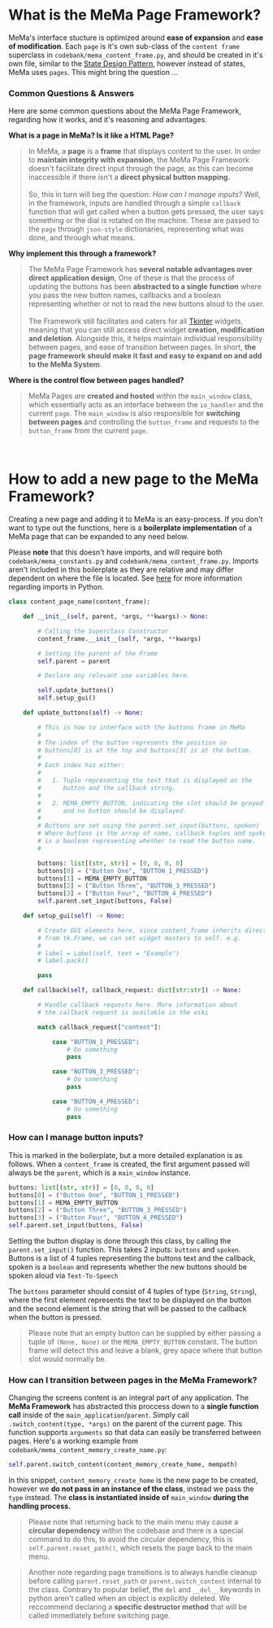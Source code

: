 # What is the MeMa Page Framework?
MeMa's interface stucture is optimized around **ease of expansion** and **ease of modification**. Each `page` is it's own sub-class of the `content frame` superclass in `codebank/mema_content_frame.py`, and should be created in it's own file, similar to the [State Design Pattern](https://en.wikipedia.org/wiki/State_pattern), however instead of states, MeMa uses `pages`. This might bring the question ...

### Common Questions & Answers
Here are some common questions about the MeMa Page Framework, regarding how it works, and it's reasoning and advantages.

**What is a page in MeMa? Is it like a HTML Page?**
> In MeMa, a **page** is a **frame** that displays content to the user. In order to **maintain integrity with expansion**, the MeMa Page Framework doesn't facilitate direct input through the page, as this can become inaccessible if there isn't a **direct physical button mapping.**<br><br>So, this in turn will beg the question: *How can I manage inputs?* Well, in the framework, inputs are handled through a simple `callback` function that will get called when a button gets pressed, the user says something or the dial is rotated on the machine. These are passed to the `page` through `json-style` dictionaries, representing what was done, and through what means.

**Why implement this through a framework?**
> The MeMa Page Framework has **several notable advantages over direct application design**, One of these is that the process of updating the buttons has been **abstracted to a single function** where you pass the new button names, callbacks and a boolean representing whether or not to read the new buttons aloud to the user.<br><br>The Framework still facilitates and caters for all [Tkinter](https://wiki.python.org/moin/TkInter) widgets, meaning that you can still access direct widget **creation, modification and deletion**. Alongside this, it helps maintain individual responsibility between pages, and ease of transition between pages. In short, **the page framework should make it fast and easy to expand on and add to the MeMa System**.

**Where is the control flow between pages handled?**
> MeMa Pages are **created and hosted** within the `main_window` class, which essentially acts as an interface between the `io_handler` and the current `page`. The `main_window` is also responsible for **switching between pages** and controlling the `button_frame` and requests to the `button_frame` from the current `page`.

<br>

# How to add a new page to the MeMa Framework?
Creating a new page and adding it to MeMa is an easy-process. If you don't want to type out the functions, here is a **boilerplate implementation** of a MeMa page that can be expanded to any need below.

Please **note** that this doesn't have imports, and will require both `codebank/mema_constants.py` and `codebank/mema_content_frame.py`. Imports aren't included in this boilerplate as they are relative and may differ dependent on where the file is located. See [here](https://docs.python.org/3/reference/import.html) for more information regarding imports in Python.

```python
class content_page_name(content_frame):

    def __init__(self, parent, *args, **kwargs)-> None:

        # Calling the Superclass Constructor
        content_frame.__init__(self, *args, **kwargs)

        # Setting the parent of the Frame
        self.parent = parent

        # Declare any relevant use variables here.

        self.update_buttons()
        self.setup_gui()

    def update_buttons(self) -> None:

        # This is how to interface with the buttons frame in MeMa
        #
        # The index of the button represents the position so
        # buttons[0] is at the top and buttons[3] is at the bottom.
        #
        # Each index has either:
        #
        #   1. Tuple representing the text that is displayed on the
        #      button and the callback string.
        #
        #   2. MEMA_EMPTY_BUTTON, indicating the slot should be greyed
        #      and no button should be displayed.
        #
        # Buttons are set using the parent.set_input(buttons, spoken)
        # Where buttons is the array of name, callback tuples and spoken
        # is a boolean representing whether to read the button name.
        #

        buttons: list[(str, str)] = [0, 0, 0, 0]
        buttons[0] = ("Button One", "BUTTON_1_PRESSED")
        buttons[1] = MEMA_EMPTY_BUTTON
        buttons[2] = ("Button Three", "BUTTON_3_PRESSED")
        buttons[3] = ("Button Four", "BUTTON_4_PRESSED")
        self.parent.set_input(buttons, False)

    def setup_gui(self) -> None:

        # Create GUI elements here, since content_frame inherits directly
        # from tk.Frame, we can set widget masters to self. e.g.
        #
        # label = Label(self, text = "Example")
        # label.pack()

        pass

    def callback(self, callback_request: dict[str:str]) -> None:

        # Handle callback requests here. More information about
        # the callback request is available in the wiki

        match callback_request["content"]:

            case "BUTTON_1_PRESSED":
                # Do something
                pass

            case "BUTTON_3_PRESSED":
                # Do something
                pass

            case "BUTTON_4_PRESSED":
                # Do something
                pass
```

### How can I manage button inputs?
This is marked in the boilerplate, but a more detailed explanation is as follows. When a `content_frame` is created, the first argument passed will always be the `parent`, which is a `main_window` instance. 

```python
buttons: list[(str, str)] = [0, 0, 0, 0]
buttons[0] = ("Button One", "BUTTON_1_PRESSED")
buttons[1] = MEMA_EMPTY_BUTTON
buttons[2] = ("Button Three", "BUTTON_3_PRESSED")
buttons[3] = ("Button Four", "BUTTON_4_PRESSED")
self.parent.set_input(buttons, False)
```

Setting the button display is done through this class, by calling the `parent.set_input()` function. This takes 2 inputs: `buttons` and `spoken`. Buttons is a list of 4 tuples representing the buttons text and the callback, spoken is a `boolean` and represents whether the new buttons should be spoken aloud via `Text-To-Speech`

The `buttons` parameter should consist of 4 tuples of type (`String`, `String`), where the first element represents the text to be displayed on the button and the second element is the string that will be passed to the callback when the button is pressed.

> Please note that an empty button can be supplied by either passing a tuple of `(None, None)` or the `MEMA_EMPTY_BUTTON` constant. The button frame will detect this and leave a blank, grey space where that button slot would normally be.

### How can I transition between pages in the MeMa Framework?
Changing the screens content is an integral part of any application. The **MeMa Framework** has abstracted this proccess down to a **single function call** inside of the `main_application`/`parent`. Simply call `.switch_content(type, *args)` on the parent of the current page. This function supports `arguments` so that data can easily be transferred between pages. Here's a working example from `codebank/mema_content_memory_create_name.py`:

```python
self.parent.switch_content(content_memory_create_home, mempath)
```

In this snippet, `content_memory_create_home` is the new page to be created, however we **do not pass in an instance of the class**, instead we pass the `type` instead. The **class is instantiated inside of** `main_window` **during the handling process.** 

> Please note that returning back to the main menu may cause a **circular dependency** within the codebase and there is a special command to do this, to avoid the circular dependency, this is `self.parent.reset_path()`, which resets the page back to the main menu.

> Another note regarding page transitions is to always handle cleanup before calling `parent.reset_path` or `parent.switch_content` internal to the class. Contrary to popular belief, the `del` and `__del__` keywords in python aren't called when an object is explicitly deleted. We reccommend declaring a **specific destructor method** that will be called immediately before switching page.
